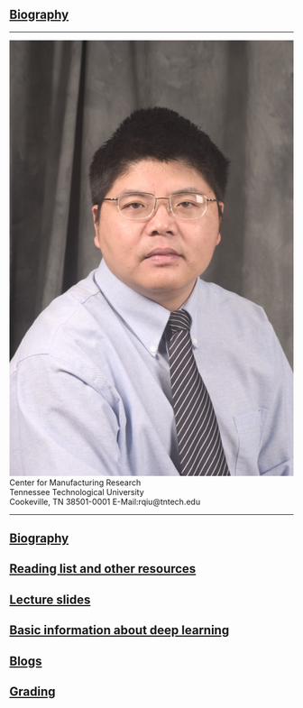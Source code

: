 ## [Biography](http://www.cae.tntech.edu/~rqiu/robert_qiu.htm)

---
<div class="speaker-wrap">
<div class="speakerphoto">
<img src="assets/img/qiu_hdsht1_2004.JPG">
</div>
<div class="card">
<a class="talkdate" >Center for Manufacturing Research</a> <br>
<span class="speaker">Tennessee Technological University</span> <br>
<span class="speakerposition">Cookeville, TN 38501-0001</span>
<span class="speakerposition">E-Mail:rqiu@tntech.edu</span>
</div>
</div>


---
## [Biography](http://www.cae.tntech.edu/~rqiu/robert_qiu.htm)

## [Reading list and other resources](readings)

## [Lecture slides](lecture_slides)    

## [Basic information about deep learning](basicinfo)    

## [Blogs](blogs)

## [Grading](grading)
